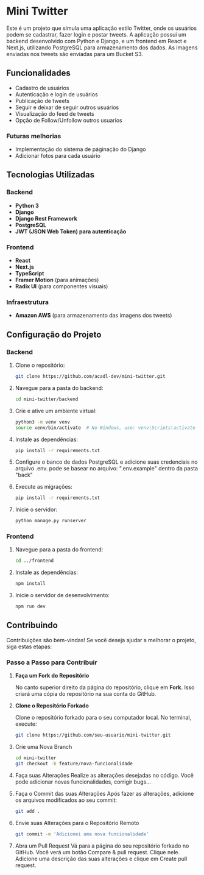 # Mini Twitter

Este é um projeto que simula uma aplicação estilo Twitter, onde os usuários podem se cadastrar, fazer login e postar tweets. A aplicação possui um backend desenvolvido com Python e Django, e um frontend em React e Next.js, utilizando PostgreSQL para armazenamento dos dados. As imagens enviadas nos tweets são enviadas para um Bucket S3.

## Funcionalidades

- Cadastro de usuários
- Autenticação e login de usuários
- Publicação de tweets
- Seguir e deixar de seguir outros usuários
- Visualização do feed de tweets
- Opção de Follow/Unfollow outros usuarios

### Futuras melhorias

- Implementação do sistema de páginação do Django
- Adicionar fotos para cada usuário

## Tecnologias Utilizadas

### Backend
- **Python 3**
- **Django**
- **Django Rest Framework**
- **PostgreSQL**
- **JWT (JSON Web Token) para autenticação**

### Frontend
- **React**
- **Next.js**
- **TypeScript**
- **Framer Motion** (para animações)
- **Radix UI** (para componentes visuais)

### Infraestrutura
- **Amazon AWS** (para armazenamento das imagens dos tweets)

## Configuração do Projeto

### Backend

1. Clone o repositório:
   ```bash
   git clone https://github.com/acadl-dev/mini-twitter.git  

2. Navegue para a pasta do backend:
   ```bash
   cd mini-twitter/backend

3. Crie e ative um ambiente virtual:
   ```bash
   python3 -m venv venv
   source venv/bin/activate  # No Windows, use: venv\Scripts\activate

4. Instale as dependências:
   ```bash
   pip install -r requirements.txt

5. Configure o banco de dados PostgreSQL e adicione suas credenciais no arquivo .env.
   pode se basear no arquivo: ".env.example" dentro da pasta "back"

6. Execute as migrações:
   ```bash
   pip install -r requirements.txt

8. Inicie o servidor:
    ```bash
   python manage.py runserver

    
### Frontend

1. Navegue para a pasta do frontend:
    ```bash
   cd ../frontend
    
2. Instale as dependências:
    ```bash
   npm install
    
3. Inicie o servidor de desenvolvimento:
    ```bash
   npm run dev

## Contribuindo

Contribuições são bem-vindas! Se você deseja ajudar a melhorar o projeto, siga estas etapas:

### Passo a Passo para Contribuir

1. **Faça um Fork do Repositório**

   No canto superior direito da página do repositório, clique em **Fork**. Isso criará uma cópia do repositório na sua conta do GitHub.

2. **Clone o Repositório Forkado**

   Clone o repositório forkado para o seu computador local. No terminal, execute:
   ```bash
   git clone https://github.com/seu-usuario/mini-twitter.git
   
3. Crie uma Nova Branch
   ```bash
   cd mini-twitter
   git checkout -b feature/nova-funcionalidade
   
4. Faça suas Alterações
  Realize as alterações desejadas no código. Você pode adicionar novas funcionalidades, corrigir bugs...
   
5. Faça o Commit das suas Alterações
   Após fazer as alterações, adicione os arquivos modificados ao seu commit:
   ```bash
   git add .
   
6. Envie suas Alterações para o Repositório Remoto
   ```bash
   git commit -m 'Adicionei uma nova funcionalidade'

7. Abra um Pull Request
     Vá para a página do seu repositório forkado no GitHub. Você verá um botão Compare & pull request. Clique nele. Adicione uma descrição das suas alterações e clique em Create pull request.
   

